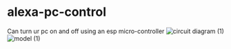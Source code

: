 # alexa-pc-control
Can turn ur pc on and off using an esp micro-controller
![circuit diagram (1)](https://github.com/user-attachments/assets/cf16a01b-876c-499b-8cb4-d6dbbf6bfb73)
![model (1)](https://github.com/user-attachments/assets/e1e2b660-7063-4d3c-94f0-e8d42c636f17)
